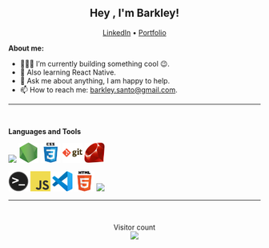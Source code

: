 <h2 align="center">Hey , I'm Barkley!</h2>
<p align="center">
  <a href="https://www.linkedin.com/in/barkleysanto/">LinkedIn</a> •
  <a href="https://barkleysanto.com/">Portfolio</a> 
</p>

<!-- - 🔭 I’m currently working on ...
- 🌱 I’m currently learning ...
- 👯 I’m looking to collaborate on ...
- 🤔 I’m looking for help with ...
- 💬 Ask me about ...
- 📫 How to reach me: ...
- 😄 Pronouns: ...
- ⚡ Fun fact: ...
 -->


**About me:**
- 👨🏽‍💻   I’m currently building something cool :wink:.
- 🌱  Also learning React Native. 
- 💬  Ask me about anything, I am happy to help.
- 📫  How to reach me: barkley.santo@gmail.com.


***

<!-- [![Barkleys's GitHub stats](https://github-readme-stats.vercel.app/api?username=barksanto)](https://github.com/barksanto/github-readme-stats) -->
 <br>



**Languages and Tools**

<code><img height="40rem" src="https://cdn4.iconfinder.com/data/icons/logos-3/600/React.js_logo-512.png" /></code>
<code><img height="40rem" src="https://raw.githubusercontent.com/github/explore/80688e429a7d4ef2fca1e82350fe8e3517d3494d/topics/nodejs/nodejs.png" /></code>
<code><img alt="CSS3" height="40rem" src="https://raw.githubusercontent.com/github/explore/80688e429a7d4ef2fca1e82350fe8e3517d3494d/topics/css/css.png" /></code>
<code><img height="40rem" src="https://raw.githubusercontent.com/github/explore/80688e429a7d4ef2fca1e82350fe8e3517d3494d/topics/git/git.png"></code>
<code><img height="40rem" src="https://raw.githubusercontent.com/github/explore/80688e429a7d4ef2fca1e82350fe8e3517d3494d/topics/ruby/ruby.png"></code>

<code><img height="40rem" src="https://raw.githubusercontent.com/github/explore/80688e429a7d4ef2fca1e82350fe8e3517d3494d/topics/terminal/terminal.png"></code>
<code><img height="40rem" src="https://raw.githubusercontent.com/github/explore/80688e429a7d4ef2fca1e82350fe8e3517d3494d/topics/javascript/javascript.png"></code>
<code><img alt="Visual Studio Code" height="40rem" src="https://raw.githubusercontent.com/github/explore/80688e429a7d4ef2fca1e82350fe8e3517d3494d/topics/visual-studio-code/visual-studio-code.png" /></code>
<code><img alt="HTML5" height="40rem" src="https://raw.githubusercontent.com/github/explore/80688e429a7d4ef2fca1e82350fe8e3517d3494d/topics/html/html.png" /></code>
<code><img height="40rem" src="https://img.icons8.com/color/2x/bootstrap.png" /></code>

***

<br />

<p align="center"> 
  Visitor count<br>
  <img src="https://profile-counter.glitch.me/barksanto/count.svg" />
</p>




